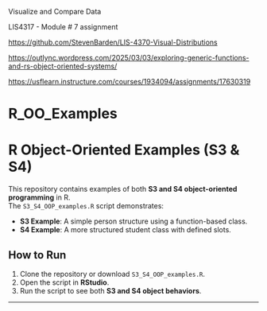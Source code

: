 Visualize and Compare Data    

LIS4317 - Module # 7 assignment      

https://github.com/StevenBarden/LIS-4370-Visual-Distributions

https://outlync.wordpress.com/2025/03/03/exploring-generic-functions-and-rs-object-oriented-systems/

https://usflearn.instructure.com/courses/1934094/assignments/17630319

# R_OO_Examples

# R Object-Oriented Examples (S3 & S4)

This repository contains examples of both **S3 and S4 object-oriented programming** in R.  
The `S3_S4_OOP_examples.R` script demonstrates:  

- **S3 Example**: A simple person structure using a function-based class.  
- **S4 Example**: A more structured student class with defined slots.  

## How to Run

1. Clone the repository or download `S3_S4_OOP_examples.R`.  
2. Open the script in **RStudio**.  
3. Run the script to see both **S3 and S4 object behaviors**.  

---
